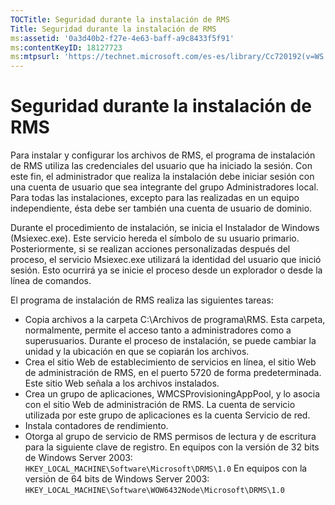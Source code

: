 ```yaml
---
TOCTitle: Seguridad durante la instalación de RMS
Title: Seguridad durante la instalación de RMS
ms:assetid: '0a3d40b2-f27e-4e63-baff-a9c8433f5f91'
ms:contentKeyID: 18127723
ms:mtpsurl: 'https://technet.microsoft.com/es-es/library/Cc720192(v=WS.10)'
---
```


Seguridad durante la instalación de RMS
=======================================

Para instalar y configurar los archivos de RMS, el programa de instalación de RMS utiliza las credenciales del usuario que ha iniciado la sesión. Con este fin, el administrador que realiza la instalación debe iniciar sesión con una cuenta de usuario que sea integrante del grupo Administradores local. Para todas las instalaciones, excepto para las realizadas en un equipo independiente, ésta debe ser también una cuenta de usuario de dominio.

Durante el procedimiento de instalación, se inicia el Instalador de Windows (Msiexec.exe). Este servicio hereda el símbolo de su usuario primario. Posteriormente, si se realizan acciones personalizadas después del proceso, el servicio Msiexec.exe utilizará la identidad del usuario que inició sesión. Esto ocurrirá ya se inicie el proceso desde un explorador o desde la línea de comandos.

El programa de instalación de RMS realiza las siguientes tareas:

-   Copia archivos a la carpeta C:\\Archivos de programa\\RMS. Esta carpeta, normalmente, permite el acceso tanto a administradores como a superusuarios. Durante el proceso de instalación, se puede cambiar la unidad y la ubicación en que se copiarán los archivos.
-   Crea el sitio Web de establecimiento de servicios en línea, el sitio Web de administración de RMS, en el puerto 5720 de forma predeterminada. Este sitio Web señala a los archivos instalados.
-   Crea un grupo de aplicaciones, WMCSProvisioningAppPool, y lo asocia con el sitio Web de administración de RMS. La cuenta de servicio utilizada por este grupo de aplicaciones es la cuenta Servicio de red.
-   Instala contadores de rendimiento.
-   Otorga al grupo de servicio de RMS permisos de lectura y de escritura para la siguiente clave de registro.
    En equipos con la versión de 32 bits de Windows Server 2003:
    `HKEY_LOCAL_MACHINE\Software\Microsoft\DRMS\1.0`
    En equipos con la versión de 64 bits de Windows Server 2003:
    `HKEY_LOCAL_MACHINE\Software\WOW6432Node\Microsoft\DRMS\1.0`
